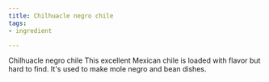 ```yaml
---
title: Chilhuacle negro chile
tags:
- ingredient

---
```

Chilhuacle negro chile This excellent Mexican chile is loaded with flavor but hard to find. It's used to make mole negro and bean dishes.
